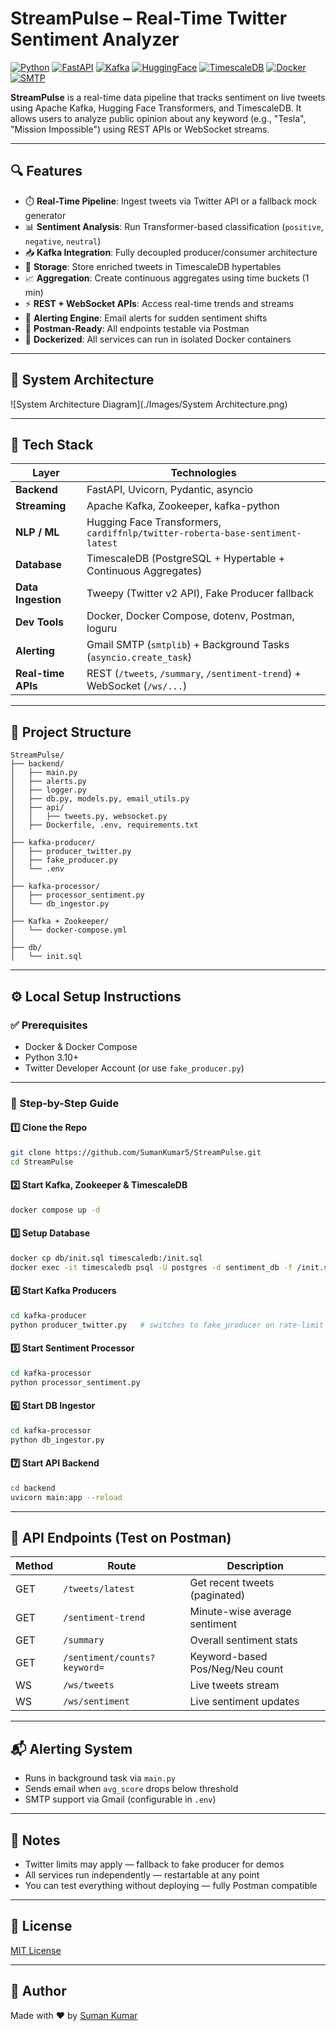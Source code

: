# StreamPulse – Real-Time Twitter Sentiment Analyzer

[![Python](https://img.shields.io/badge/Python-3.11-blue?logo=python)](https://www.python.org/)
[![FastAPI](https://img.shields.io/badge/FastAPI-Backend-blue?logo=fastapi)](https://fastapi.tiangolo.com/)
[![Kafka](https://img.shields.io/badge/Kafka-Stream--Processor-231F20?logo=apachekafka)](https://kafka.apache.org/)
[![HuggingFace](https://img.shields.io/badge/Transformers-HuggingFace-yellow?logo=huggingface)](https://huggingface.co/)
[![TimescaleDB](https://img.shields.io/badge/TimescaleDB-Time--Series--DB-orange?logo=postgresql)](https://www.timescale.com/)
[![Docker](https://img.shields.io/badge/Containerized-Docker-blue?logo=docker)](https://www.docker.com/)
[![SMTP](https://img.shields.io/badge/Alerts-GmailSMTP-red?logo=gmail)](https://support.google.com/mail/answer/7126229?hl=en)

**StreamPulse** is a real-time data pipeline that tracks sentiment on live tweets using Apache Kafka, Hugging Face Transformers, and TimescaleDB. It allows users to analyze public opinion about any keyword (e.g., "Tesla", "Mission Impossible") using REST APIs or WebSocket streams.

---

## 🔍 Features

- ⏱️ **Real-Time Pipeline**: Ingest tweets via Twitter API or a fallback mock generator
- 📊 **Sentiment Analysis**: Run Transformer-based classification (`positive`, `negative`, `neutral`)
- 📥 **Kafka Integration**: Fully decoupled producer/consumer architecture
- 🧠 **Storage**: Store enriched tweets in TimescaleDB hypertables
- 📈 **Aggregation**: Create continuous aggregates using time buckets (1 min)
- ⚡ **REST + WebSocket APIs**: Access real-time trends and streams
- 📧 **Alerting Engine**: Email alerts for sudden sentiment shifts
- 🧪 **Postman-Ready**: All endpoints testable via Postman
- 🐳 **Dockerized**: All services can run in isolated Docker containers

---

## 🧱 System Architecture

![System Architecture Diagram](./Images/System Architecture.png)

---

## 🧰 Tech Stack

| Layer            | Technologies                                                                 |
|------------------|------------------------------------------------------------------------------|
| **Backend**       | FastAPI, Uvicorn, Pydantic, asyncio                                          |
| **Streaming**     | Apache Kafka, Zookeeper, kafka-python                                        |
| **NLP / ML**      | Hugging Face Transformers, `cardiffnlp/twitter-roberta-base-sentiment-latest` |
| **Database**      | TimescaleDB (PostgreSQL + Hypertable + Continuous Aggregates)               |
| **Data Ingestion**| Tweepy (Twitter v2 API), Fake Producer fallback                             |
| **Dev Tools**     | Docker, Docker Compose, dotenv, Postman, loguru                             |
| **Alerting**      | Gmail SMTP (`smtplib`) + Background Tasks (`asyncio.create_task`)           |
| **Real-time APIs**| REST (`/tweets`, `/summary`, `/sentiment-trend`) + WebSocket (`/ws/...`)    |


---

## 📁 Project Structure

```
StreamPulse/
├── backend/
│   ├── main.py
│   ├── alerts.py
│   ├── logger.py
│   ├── db.py, models.py, email_utils.py
│   ├── api/
│   │   ├── tweets.py, websocket.py
│   ├── Dockerfile, .env, requirements.txt
│
├── kafka-producer/
│   ├── producer_twitter.py
│   ├── fake_producer.py
│   └── .env
│
├── kafka-processor/
│   ├── processor_sentiment.py
│   └── db_ingestor.py
│
├── Kafka + Zookeeper/
│   └── docker-compose.yml
│
├── db/
│   └── init.sql
```

---

## ⚙️ Local Setup Instructions

### ✅ Prerequisites

- Docker & Docker Compose
- Python 3.10+
- Twitter Developer Account (or use `fake_producer.py`)

---

### 🔧 Step-by-Step Guide

#### 1️⃣ Clone the Repo

```bash
git clone https://github.com/SumanKumar5/StreamPulse.git
cd StreamPulse
```

#### 2️⃣ Start Kafka, Zookeeper & TimescaleDB

```bash
docker compose up -d
```

#### 3️⃣ Setup Database

```bash
docker cp db/init.sql timescaledb:/init.sql
docker exec -it timescaledb psql -U postgres -d sentiment_db -f /init.sql
```

#### 4️⃣ Start Kafka Producers

```bash
cd kafka-producer
python producer_twitter.py   # switches to fake_producer on rate-limit
```

#### 5️⃣ Start Sentiment Processor

```bash
cd kafka-processor
python processor_sentiment.py
```

#### 6️⃣ Start DB Ingestor

```bash
cd kafka-processor
python db_ingestor.py
```

#### 7️⃣ Start API Backend

```bash
cd backend
uvicorn main:app --reload
```

---

## 📮 API Endpoints (Test on Postman)

| Method | Route                        | Description                        |
|--------|------------------------------|------------------------------------|
| GET    | `/tweets/latest`            | Get recent tweets (paginated)      |
| GET    | `/sentiment-trend`          | Minute-wise average sentiment      |
| GET    | `/summary`                  | Overall sentiment stats            |
| GET    | `/sentiment/counts?keyword=`| Keyword-based Pos/Neg/Neu count    |
| WS     | `/ws/tweets`                | Live tweets stream                 |
| WS     | `/ws/sentiment`             | Live sentiment updates             |

---

## 📬 Alerting System

-  Runs in background task via `main.py`
-  Sends email when `avg_score` drops below threshold
-  SMTP support via Gmail (configurable in `.env`)

---

## 📌 Notes

- Twitter limits may apply — fallback to fake producer for demos
- All services run independently — restartable at any point
- You can test everything without deploying — fully Postman compatible

---

## 📃 License

[MIT License](./LICENSE) 

---

## 🙌 Author

Made with ❤️ by [Suman Kumar](https://github.com/SumanKumar5)